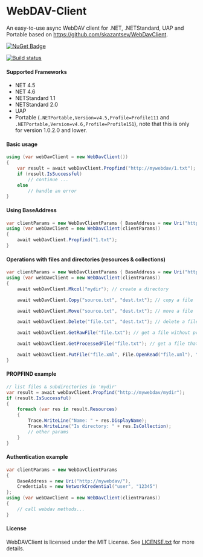 # WebDAV-Client
An easy-to-use async WebDAV client for .NET, .NETStandard, UAP and Portable based on https://github.com/skazantsev/WebDavClient.

[![NuGet Badge](https://buildstats.info/nuget/WebDAV-Client)](https://www.nuget.org/packages/WebDAV-Client)

[![Build status](https://ci.appveyor.com/api/projects/status/0cnrtg214gonta1g?svg=true)](https://ci.appveyor.com/project/StefH/webdav-client)

#### Supported Frameworks
- NET 4.5
- NET 4.6
- NETStandard 1.1
- NETStandard 2.0
- UAP
- Portable (`.NETPortable,Version=v4.5,Profile=Profile111` and `.NETPortable,Version=v4.6,Profile=Profile151`), note that this is only for version 1.0.2.0 and lower.

#### Basic usage
``` csharp
using (var webDavClient = new WebDavClient())
{
    var result = await webDavClient.Propfind("http://mywebdav/1.txt");
    if (result.IsSuccessful)
        // continue ...
    else
        // handle an error
}
```

#### Using BaseAddress
``` csharp
var clientParams = new WebDavClientParams { BaseAddress = new Uri("http://mywebdav/") };
using (var webDavClient = new WebDavClient(clientParams))
{
    await webDavClient.Propfind("1.txt");
}
```

#### Operations with files and directories (resources & collections)
``` csharp
var clientParams = new WebDavClientParams { BaseAddress = new Uri("http://mywebdav/") };
using (var webDavClient = new WebDavClient(clientParams))
{
    await webDavClient.Mkcol("mydir"); // create a directory

    await webDavClient.Copy("source.txt", "dest.txt"); // copy a file

    await webDavClient.Move("source.txt", "dest.txt"); // move a file

    await webDavClient.Delete("file.txt", "dest.txt"); // delete a file

    await webDavClient.GetRawFile("file.txt"); // get a file without processing from the server

    await webDavClient.GetProcessedFile("file.txt"); // get a file that can be processed by the server

    await webDavClient.PutFile("file.xml", File.OpenRead("file.xml"), "text/xml"); // upload a resource
}
```

#### PROPFIND example
``` csharp
// list files & subdirectories in 'mydir'
var result = await webDavClient.Propfind("http://mywebdav/mydir");
if (result.IsSuccessful)
{
    foreach (var res in result.Resources)
    {
        Trace.WriteLine("Name: " + res.DisplayName);
        Trace.WriteLine("Is directory: " + res.IsCollection);
        // other params
    }
}
```

#### Authentication example
``` csharp
var clientParams = new WebDavClientParams
{
    BaseAddress = new Uri("http://mywebdav/"),
    Credentials = new NetworkCredential("user", "12345")
};
using (var webDavClient = new WebDavClient(clientParams))
{
    // call webdav methods...
}
```

#### License
WebDAVClient is licensed under the MIT License. See [LICENSE.txt](https://github.com/stefh/WebDAV-Client/blob/master/LICENSE.txt) for more details.